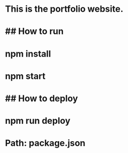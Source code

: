 # This is the portfolio website.
# 
# ## How to run
#
# npm install
# npm start
#
# ## How to deploy
#
# npm run deploy

# Path: package.json
